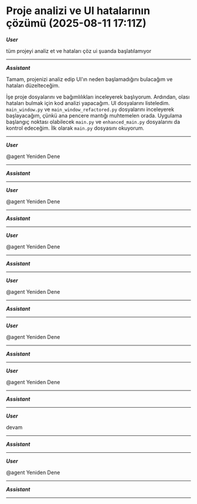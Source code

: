 <!-- Generated by SpecStory -->

# Proje analizi ve UI hatalarının çözümü (2025-08-11 17:11Z)

_**User**_

tüm projeyi analiz et ve  hataları çöz ui şuanda başlatılamıyor

---

_**Assistant**_

Tamam, projenizi analiz edip UI'ın neden başlamadığını bulacağım ve hataları düzelteceğim.

İşe proje dosyalarını ve bağımlılıkları inceleyerek başlıyorum. Ardından, olası hataları bulmak için kod analizi yapacağım. UI dosyalarını listeledim. `main_window.py` ve `main_window_refactored.py` dosyalarını inceleyerek başlayacağım, çünkü ana pencere mantığı muhtemelen orada. Uygulama başlangıç noktası olabilecek `main.py` ve `enhanced_main.py` dosyalarını da kontrol edeceğim. İlk olarak `main.py` dosyasını okuyorum. 

---

_**User**_

@agent Yeniden Dene

---

_**Assistant**_



---

_**User**_

@agent Yeniden Dene

---

_**Assistant**_



---

_**User**_

@agent Yeniden Dene

---

_**Assistant**_



---

_**User**_

@agent Yeniden Dene

---

_**Assistant**_



---

_**User**_

@agent Yeniden Dene

---

_**Assistant**_



---

_**User**_

@agent Yeniden Dene

---

_**Assistant**_



---

_**User**_

devam

---

_**Assistant**_



---

_**User**_

@agent Yeniden Dene

---

_**Assistant**_



---

